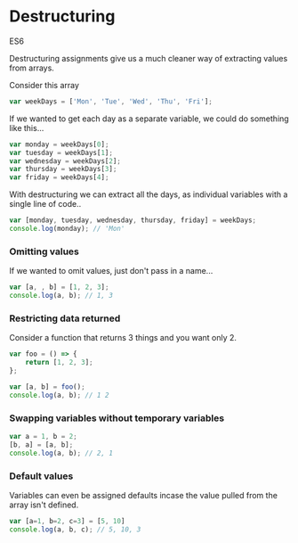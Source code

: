 # Destructuring

<div class="spec es6">ES6</div>


Destructuring assignments give us a much cleaner way of extracting values from arrays.

Consider this array
```javascript
var weekDays = ['Mon', 'Tue', 'Wed', 'Thu', 'Fri'];
```

If we wanted to get each day as a separate variable, we could do something like this...
```javascript
var monday = weekDays[0];
var tuesday = weekDays[1];
var wednesday = weekDays[2];
var thursday = weekDays[3];
var friday = weekDays[4];
```

With destructuring we can extract all the days, as individual variables with a single line of code..
```javascript
var [monday, tuesday, wednesday, thursday, friday] = weekDays;
console.log(monday); // 'Mon'
```

### Omitting values

If we wanted to omit values, just don't pass in a name...
```javascript
var [a, , b] = [1, 2, 3];
console.log(a, b); // 1, 3
```

### Restricting data returned

Consider a function that returns 3 things and you want only 2.

```javascript
var foo = () => {
    return [1, 2, 3];
};

var [a, b] = foo();
console.log(a, b); // 1 2
```

### Swapping variables without temporary variables

```javascript
var a = 1, b = 2;
[b, a] = [a, b];
console.log(a, b); // 2, 1
```

### Default values

Variables can even be assigned defaults incase the value pulled from the array isn't defined.
```javascript
var [a=1, b=2, c=3] = [5, 10]
console.log(a, b, c); // 5, 10, 3
```
